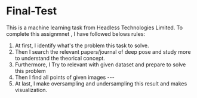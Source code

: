 # Final-Test
This is a machine learning task from Headless Technologies Limited. 
To complete this assignmnet , I have followed belows rules:
1. At first, I identify what's the problem this task to solve.
2. Then I search the relevant papers/journal of deep pose and study more to understand the theorical concept.
3. Furthermore, I Try to relevant with given dataset and prepare to solve this problem
4. Then I find all points of given images ---
5. At last, I make oversampling and undersampling this result and makes visualization.
